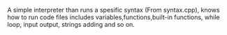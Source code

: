 A simple interpreter than runs a spesific syntax (From syntax.cpp), knows how to run code files includes variables,functions,built-in functions, while loop, input output, strings adding and so on.